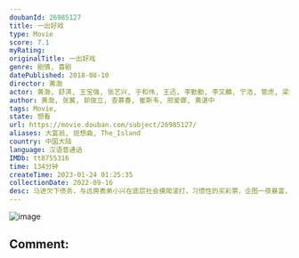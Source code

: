 ```yaml
---
doubanId: 26985127
title: 一出好戏
type: Movie
score: 7.1
myRating: 
originalTitle: 一出好戏
genre: 剧情, 喜剧
datePublished: 2018-08-10
director: 黄渤
actor: 黄渤, 舒淇, 王宝强, 张艺兴, 于和伟, 王迅, 李勤勤, 李又麟, 宁浩, 管虎, 梁静, 徐峥, 陈德森, 张磊, 杨凯迪, 魏嘉镁, 袁子芸, 刘彦卿, 房晓航, 王俏, 李栋
author: 黄渤, 张冀, 郭俊立, 查慕春, 崔斯韦, 邢爱娜, 黄湛中
tags: Movie, 
state: 想看
url: https://movie.douban.com/subject/26985127/
aliases: 大富翁, 诳想曲, The_Island
country: 中国大陆
language: 汉语普通话
IMDb: tt8755316
time: 134分钟
createTime: 2023-01-24 01:25:35
collectionDate: 2022-09-16
desc: 马进欠下债务，与远房表弟小兴在底层社会摸爬滚打，习惯性的买彩票，企图一夜暴富，并迎娶自己的同事姗姗。一日，公司全体员工出海团建，途中，马进收到了彩票中头奖的信息，六千万！就在马进狂喜自己翻身的日子终于...
---
```


![image](p2529571873.jpg)

Comment: 
---

